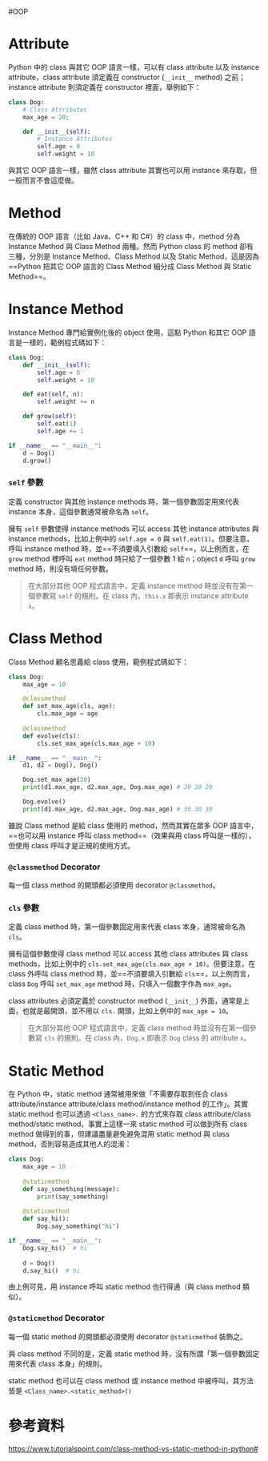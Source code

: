 #OOP 

# Attribute

Python 中的 class 與其它 OOP 語言一樣，可以有 class attribute 以及 instance attribute，class attribute 須定義在 constructor (`__init__` method) 之前；instance attribute 則須定義在 constructor 裡面，舉例如下：

```Python
class Dog:
    # Class Attributes
    max_age = 20;

    def __init__(self):
        # Instance Attributes
        self.age = 0
        self.weight = 10
```

與其它 OOP 語言一樣，雖然 class attribute 其實也可以用 instance 來存取，但一般而言不會這麼做。

# Method

在傳統的 OOP 語言（比如 Java、C++ 和 C#）的 class 中，method 分為 Instance Method 與 Class Method 兩種。然而 Python class 的 method 卻有三種，分別是 Instance Method、Class Method 以及 Static Method，這是因為 ==Python 把其它 OOP 語言的 Class Method 細分成 Class Method 與 Static Method==。

# Instance Method

Instance Method 專門給實例化後的 object 使用，這點 Python 和其它 OOP 語言是一樣的，範例程式碼如下：

```Python
class Dog:
    def __init__(self):
        self.age = 0
        self.weight = 10

    def eat(self, n):
        self.weight += n

    def grow(self):
        self.eat(1)
        self.age += 1

if __name__ == "__main__":
    d = Dog()
    d.grow()
```

### `self` 參數

定義 constructor 與其他 instance methods 時，第一個參數固定用來代表 instance 本身，這個參數通常被命名為 `self`。

擁有 `self` 參數使得 instance methods 可以 access 其他 instance attributes 與 instance methods，比如上例中的 `self.age = 0` 與 `self.eat(1)`。但要注意，呼叫 instance method 時，並==不須要填入引數給 `self`==，以上例而言，在 `grow` method 裡呼叫 `eat` method 時只給了一個參數 1 給 `n`；object `d` 呼叫 `grow` method 時，則沒有填任何參數。

>在大部分其他 OOP 程式語言中，定義 instance method 時並沒有在第一個參數寫 `self` 的規則。在 class 內，`this.x` 即表示 instance attribute `x`。

# Class Method

Class Method 顧名思義給 class 使用，範例程式碼如下：

```Python
class Dog:
    max_age = 10

    @classmethod
    def set_max_age(cls, age):
        cls.max_age = age
    
    @classmethod
    def evolve(cls):
        cls.set_max_age(cls.max_age + 10)

if __name__ == "__main__":
    d1, d2 = Dog(), Dog()

    Dog.set_max_age(20)
    print(d1.max_age, d2.max_age, Dog.max_age) # 20 20 20

    Dog.evolve()
    print(d1.max_age, d2.max_age, Dog.max_age) # 30 30 30
```

雖說 Class method 是給 class 使用的 method，然而其實在眾多 OOP 語言中，==也可以用 instance 呼叫 class method==（效果與用 class 呼叫是一樣的），但使用 class 呼叫才是正規的使用方式。

### `@classmethod` Decorator

每一個 class method 的開頭都必須使用 decorator `@classmethod`。

### `cls` 參數

定義 class method 時，第一個參數固定用來代表 class 本身，通常被命名為 `cls`。

擁有這個參數使得 class method 可以 access 其他 class attributes 與 class methods，比如上例中的 `cls.set_max_age(cls.max_age + 10)`。但要注意，在 class 外呼叫 class method 時，並==不須要填入引數給 `cls`==，以上例而言，class `Dog` 呼叫 `set_max_age` method 時，只填入一個數字作為 `max_age`。

class attributes 必須定義於 constructor method (`__init__`) 外面，通常是上面，也就是最開頭，並不用以 `cls.` 開頭，比如上例中的 `max_age = 10`。

>在大部分其他 OOP 程式語言中，定義 class method 時並沒有在第一個參數寫 `cls` 的規則。在 class 內，`Dog.x` 即表示 `Dog` class 的 attribute `x`。

# Static Method

在 Python 中，static method 通常被用來做「不需要存取到任合 class attribute/instance attribute/class method/instance method 的工作」。其實 static method 也可以透過 `<Class_name>.` 的方式來存取 class attribute/class method/static method，事實上這樣一來 static method 可以做到所有 class method 做得到的事，但建議盡量避免避免混用 static method 與 class method，否則容易造成其他人的混淆：

```Python
class Dog:
    max_age = 10
    
    @staticmethod
    def say_something(message):
        print(say_something)
    
    @staticmethod
    def say_hi():
        Dog.say_something("hi")

if __name__ == "__main__":
    Dog.say_hi()  # hi
    
    d = Dog()
    d.say_hi()  # hi
```

由上例可見，用 instance 呼叫 static method 也行得通（與 class method 類似）。

### `@staticmethod` Decorator

每一個 static method 的開頭都必須使用 decorator `@staticmethod` 裝飾之。

與 class method 不同的是，定義 static method 時，沒有所謂「第一個參數固定用來代表 class 本身」的規則。

static method 也可以在 class method 或 instance method 中被呼叫，其方法皆是 `<Class_name>.<static_method>()`

# 參考資料

<https://www.tutorialspoint.com/class-method-vs-static-method-in-python#>
